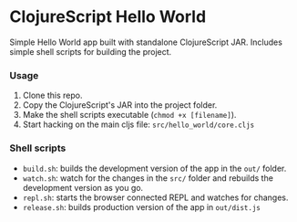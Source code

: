 # ClojureScript Hello World

Simple Hello World app built with standalone ClojureScript JAR. Includes simple shell scripts for building the project.

### Usage
1. Clone this repo.
2. Copy the ClojureScript's JAR into the project folder.
3. Make the shell scripts executable (`chmod +x [filename]`).
4. Start hacking on the main cljs file: `src/hello_world/core.cljs`

### Shell scripts
- `build.sh`: builds the development version of the app in the `out/` folder.
- `watch.sh`: watch for the changes in the `src/` folder and rebuilds the development version as you go.
- `repl.sh`: starts the browser connected REPL and watches for changes.
- `release.sh`: builds production version of the app in `out/dist.js`
